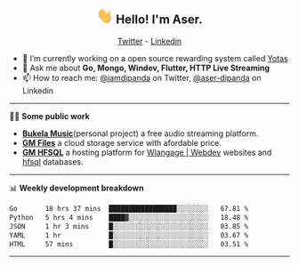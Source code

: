 <h2 align="center"> <img src="https://github.com/gabriel-TheCode/gabriel-TheCode/blob/master/gifs/Hi.gif" width="30px"> Hello! I'm Aser.</h2>
<p align="center">
  <a href="https://twitter.com/iamdipanda">Twitter</a> - 
  <a href="https://www.linkedin.com/in/aser-dipanda/">Linkedin</a>
</p>


- 🔭 I’m currently working on a open source rewarding system called [Yotas](https://github.com/osscameroon/yotas)
- 💬 Ask me about **Go, Mongo, Windev, Flutter, HTTP Live Streaming**
- 📫 How to reach me: [@iamdipanda](https://twitter.com/iamdipanda) on Twitter, [@aser-dipanda](https://www.linkedin.com/in/aser-dipanda/) on Linkedin

-------

👨‍💻 **Some public work**

- **[Bukela Music](https://music.bukela.co)**(personal project) a free audio streaming platform. 
- **[GM Files](https://gamesmania.io)** a cloud storage service with afordable price.
- **[GM HFSQL](https://gamesmania.io)** a hosting platform for [Wlangage | Webdev](https://pcsoft.fr/webdev/index.html) websites and [hfsql](https://pcsoft.fr/accueilpub/hfsql.htm) databases.
-------

📊 **Weekly development breakdown**

<!--START_SECTION:waka-->
```text
Go       18 hrs 37 mins  █████████████████░░░░░░░░   67.81 % 
Python   5 hrs 4 mins    ████▓░░░░░░░░░░░░░░░░░░░░   18.48 % 
JSON     1 hr 3 mins     █░░░░░░░░░░░░░░░░░░░░░░░░   03.85 % 
YAML     1 hr            █░░░░░░░░░░░░░░░░░░░░░░░░   03.67 % 
HTML     57 mins         █░░░░░░░░░░░░░░░░░░░░░░░░   03.51 % 
```
<!--END_SECTION:waka-->

-------
